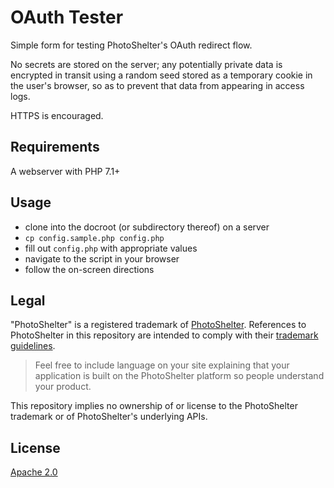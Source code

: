 # OAuth Tester

Simple form for testing PhotoShelter's OAuth redirect flow.

No secrets are stored on the server; any potentially private data is encrypted in transit using a random seed stored as a temporary cookie in the user's browser, so as to prevent that data from appearing in access logs.

HTTPS is encouraged.

## Requirements

A webserver with PHP 7.1+

## Usage

* clone into the docroot (or subdirectory thereof) on a server
* `cp config.sample.php config.php`
* fill out `config.php` with appropriate values
* navigate to the script in your browser
* follow the on-screen directions

## Legal

"PhotoShelter" is a registered trademark of [PhotoShelter](https://www.photoshelter.com/). References to PhotoShelter in this repository are intended to comply with their [trademark guidelines](https://www.photoshelter.com/support/trademark). 

> Feel free to include language on your site explaining that your application is built on the PhotoShelter platform so people understand your product.

This repository implies no ownership of or license to the PhotoShelter trademark or of PhotoShelter's underlying APIs.

## License

[Apache 2.0](http://www.apache.org/licenses/LICENSE-2.0)

